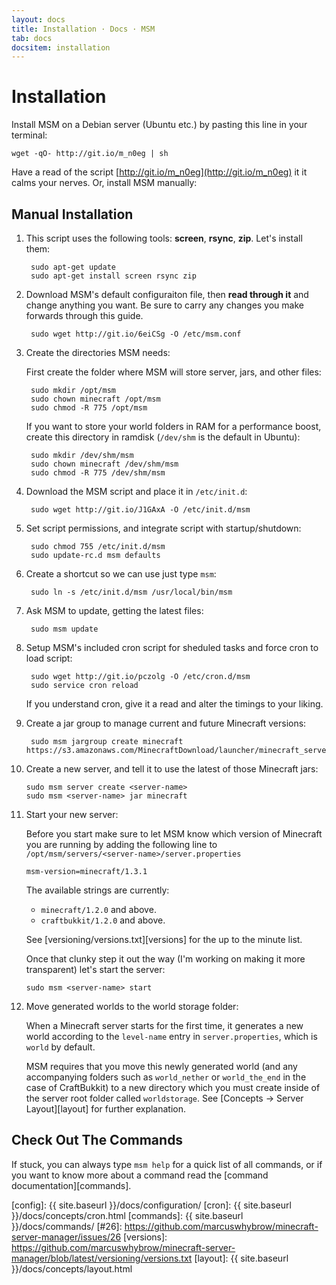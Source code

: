 ```yaml
---
layout: docs
title: Installation · Docs · MSM
tab: docs
docsitem: installation
---
```


Installation
============

Install MSM on a Debian server (Ubuntu etc.) by pasting this line in your terminal:

    wget -qO- http://git.io/m_n0eg | sh

Have a read of the script [http://git.io/m_n0eg](http://git.io/m_n0eg) it it calms your nerves. Or, install MSM manually:

Manual Installation
-------------------

1. This script uses the following tools: **screen**, **rsync**, **zip**. Let's install them:

        sudo apt-get update
        sudo apt-get install screen rsync zip

2. Download MSM's default configuraiton file, then **read through it** and change anything you want. Be sure to carry any changes you make forwards through this guide.

        sudo wget http://git.io/6eiCSg -O /etc/msm.conf

3. Create the directories MSM needs:

    First create the folder where MSM will store server, jars, and other files:

        sudo mkdir /opt/msm
        sudo chown minecraft /opt/msm
        sudo chmod -R 775 /opt/msm

    If you want to store your world folders in RAM for a performance boost, create this directory in ramdisk (`/dev/shm` is the default in Ubuntu):

        sudo mkdir /dev/shm/msm
        sudo chown minecraft /dev/shm/msm
        sudo chmod -R 775 /dev/shm/msm

4. Download the MSM script and place it in `/etc/init.d`:

        sudo wget http://git.io/J1GAxA -O /etc/init.d/msm

5. Set script permissions, and integrate script with startup/shutdown:

        sudo chmod 755 /etc/init.d/msm
        sudo update-rc.d msm defaults

6. Create a shortcut so we can use just type `msm`:

        sudo ln -s /etc/init.d/msm /usr/local/bin/msm

7. Ask MSM to update, getting the latest files:

        sudo msm update

8. Setup MSM's included cron script for sheduled tasks and force cron to load script:

        sudo wget http://git.io/pczolg -O /etc/cron.d/msm
        sudo service cron reload

    If you understand cron, give it a read and alter the timings to your liking.

9. Create a jar group to manage current and future Minecraft versions:

        sudo msm jargroup create minecraft https://s3.amazonaws.com/MinecraftDownload/launcher/minecraft_server.jar

10. Create a new server, and tell it to use the latest of those Minecraft jars:

        sudo msm server create <server-name>
        sudo msm <server-name> jar minecraft

11. Start your new server:

    Before you start make sure to let MSM know which version of Minecraft you are running by adding the following line to `/opt/msm/servers/<server-name>/server.properties`

        msm-version=minecraft/1.3.1

    The available strings are currently:

    * `minecraft/1.2.0` and above.
    * `craftbukkit/1.2.0` and above.

    See [versioning/versions.txt][versions] for the up to the minute list.

    Once that clunky step it out the way (I'm working on making it more transparent) let's start the server:

        sudo msm <server-name> start

12. Move generated worlds to the world storage folder:

    When a Minecraft server starts for the first time, it generates a new world according to the `level-name` entry in `server.properties`, which is `world` by default.

    MSM requires that you move this newly generated world (and any accompanying folders such as `world_nether` or `world_the_end` in the case of CraftBukkit) to a new directory which you must create inside of the server root folder called `worldstorage`. See [Concepts &rarr; Server Layout][layout] for further explanation.


Check Out The Commands
----------------------

If stuck, you can always type `msm help` for a quick list of all commands, or if you want to know more about a command read the [command documentation][commands].

[config]: {{ site.baseurl }}/docs/configuration/
[cron]: {{ site.baseurl }}/docs/concepts/cron.html
[commands]: {{ site.baseurl }}/docs/commands/
[#26]: https://github.com/marcuswhybrow/minecraft-server-manager/issues/26
[versions]: https://github.com/marcuswhybrow/minecraft-server-manager/blob/latest/versioning/versions.txt
[layout]: {{ site.baseurl }}/docs/concepts/layout.html

